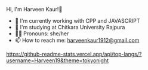 Hi, I'm Harveen Kaur!👋

- 🔭 I'm currently working with CPP and JAVASCRIPT
- 🔭 I'm studying at Chitkara University Rajpura
- 👨‍💻 Pronouns: she/her
- 📫 How to reach me: harveenkaur1912@gmail.com

https://github-readme-stats.vercel.app/api/top-langs/?username=Harveen19&theme=tokyonight

